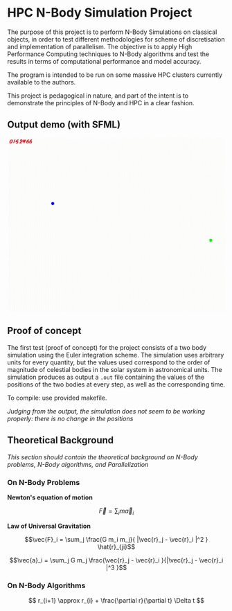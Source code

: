 # HPC N-Body Simulation Project

The purpose of this project is to perform N-Body Simulations on classical objects, in order to test different methodologies for scheme of discretisation and implementation of parallelism. The objective is to apply High Performance Computing techniques to N-Body algorithms and test the results in terms of computational performance and model accuracy.

The program is intended to be run on some massive HPC clusters currently available to the authors.

This project is pedagogical in nature, and part of the intent is to demonstrate the principles of N-Body and HPC in a clear fashion.

## Output demo (with SFML)
![alt text](nbody_sfml_demo.gif)

## Proof of concept

The first test (proof of concept) for the project consists of a two body simulation using the Euler integration scheme. The simulation uses arbitrary units for every quantity, but the values used correspond to the order of magnitude of celestial bodies in the solar system in astronomical units. The simulation produces as output a `.out` file containing the values of the positions of the two bodies at every step, as well as the corresponding time.

To compile: use provided makefile.

*Judging from the output, the simulation does not seem to be working properly: there is no change in the positions*

## Theoretical Background

*This section should contain the theoretical background on N-Body problems, N-Body algorithms, and Parallelization*

### On N-Body Problems


**Newton's equation of motion**

$$ \vec{F} = \sum_i m\vec{a}_i $$

**Law of Universal Gravitation**


```math
\vec{F}_i = \sum_j \frac{G m_i m_j}{ |\vec{r}_j - \vec{r}_i |^2 } \hat{r}_{ji}
```

```math
\vec{a}_i = \sum_j G m_j \frac{\vec{r}_j - \vec{r}_i }{|\vec{r}_j - \vec{r}_i |^3 }
```

### On N-Body Algorithms

$$ r_{i+1} \approx r_{i} + \frac{\partial r}{\partial t} \Delta t $$
